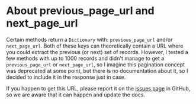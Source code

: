 # About previous_page_url and next_page_url

Certain methods return a `Dictionary` with: `previous_page_url` and/or `next_page_url`. Both of these keys can theoretically contain a URL where you could extract the previous (or next) set of records. However, I tested a few methods with up to 1000 records and didn't manage to get a `previous_page_url` or `next_page_url`, so I imagine this pagination concept was deprecated at some point, but there is no documentation about it, so I decided to include it in the response just in case.

If you happen to get this URL, please report it on the [issues page](https://github.com/decacis/godot_oculus_platform/issues) in GitHub, so we are aware that it can happen and update the docs.